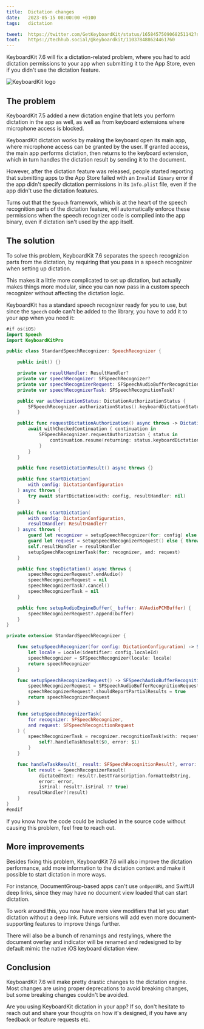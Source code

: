 ```yaml
---
title:  Dictation changes
date:   2023-05-15 08:00:00 +0100
tags:   dictation

tweet:  https://twitter.com/GetKeyboardKit/status/1658457509068251142?s=20
toot:   https://techhub.social/@keyboardkit/110378488624461760
---
```


KeyboardKit 7.6 will fix a dictation-related problem, where you had to add dictation permissions to your app when submitting it to the App Store, even if you didn't use the dictation feature.

![KeyboardKit logo]({{page.image}})


## The problem

KeyboardKit 7.5 added a new dictation engine that lets you perform dictation in the app as well, as well as from keyboard extensions where microphone access is blocked.

KeyboardKit dictation works by making the keyboard open its main app, where microphone access can be granted by the user. If granted access, the main app performs dictation, then returns to the keyboard extension, which in turn handles the dictation result by sending it to the document.

However, after the dictation feature was released, people started reporting that submitting apps to the App Store failed with an `Invalid Binary` error if the app didn't specify dictation permissions in its `Info.plist` file, even if the app didn't use the dictation features.

Turns out that the `Speech` framework, which is at the heart of the speech recognition parts of the dictation feature, will automatically enforce these permissions when the speech recognizer code is compiled into the app binary, even if dictation isn't used by the app itself.


## The solution

To solve this problem, KeyboardKit 7.6 separates the speech recognizion parts from the dictation, by requiring that you pass in a speech recognizer when setting up dictation.

This makes it a little more complicated to set up dictation, but actually makes things more modular, since you can now pass in a custom speech recognizer without affecting the dictation logic.

KeyboardKit has a standard speech recognizer ready for you to use, but since the `Speech` code can't be added to the library, you have to add it to your app when you need it:

```swift
#if os(iOS)
import Speech
import KeyboardKitPro

public class StandardSpeechRecognizer: SpeechRecognizer {

    public init() {}

    private var resultHandler: ResultHandler?
    private var speechRecognizer: SFSpeechRecognizer?
    private var speechRecognizerRequest: SFSpeechAudioBufferRecognitionRequest?
    private var speechRecognizerTask: SFSpeechRecognitionTask?

    public var authorizationStatus: DictationAuthorizationStatus {
        SFSpeechRecognizer.authorizationStatus().keyboardDictationStatus
    }

    public func requestDictationAuthorization() async throws -> DictationAuthorizationStatus {
        await withCheckedContinuation { continuation in
            SFSpeechRecognizer.requestAuthorization { status in
                continuation.resume(returning: status.keyboardDictationStatus)
            }
        }
    }

    public func resetDictationResult() async throws {}

    public func startDictation(
        with config: DictationConfiguration
    ) async throws {
        try await startDictation(with: config, resultHandler: nil)
    }

    public func startDictation(
        with config: DictationConfiguration,
        resultHandler: ResultHandler?
    ) async throws {
        guard let recognizer = setupSpeechRecognizer(for: config) else { throw DictationServiceError.missingSpeechRecognizer }
        guard let request = setupSpeechRecognizerRequest() else { throw DictationServiceError.missingSpeechRecognitionRequest }
        self.resultHandler = resultHandler
        setupSpeechRecognizerTask(for: recognizer, and: request)
    }

    public func stopDictation() async throws {
        speechRecognizerRequest?.endAudio()
        speechRecognizerRequest = nil
        speechRecognizerTask?.cancel()
        speechRecognizerTask = nil
    }

    public func setupAudioEngineBuffer(_ buffer: AVAudioPCMBuffer) {
        speechRecognizerRequest?.append(buffer)
    }
}

private extension StandardSpeechRecognizer {

    func setupSpeechRecognizer(for config: DictationConfiguration) -> SFSpeechRecognizer? {
        let locale = Locale(identifier: config.localeId)
        speechRecognizer = SFSpeechRecognizer(locale: locale)
        return speechRecognizer
    }

    func setupSpeechRecognizerRequest() -> SFSpeechAudioBufferRecognitionRequest? {
        speechRecognizerRequest = SFSpeechAudioBufferRecognitionRequest()
        speechRecognizerRequest?.shouldReportPartialResults = true
        return speechRecognizerRequest
    }

    func setupSpeechRecognizerTask(
        for recognizer: SFSpeechRecognizer,
        and request: SFSpeechRecognitionRequest
    ) {
        speechRecognizerTask = recognizer.recognitionTask(with: request) { [weak self] in
            self?.handleTaskResult($0, error: $1)
        }
    }

    func handleTaskResult(_ result: SFSpeechRecognitionResult?, error: Error?) {
        let result = SpeechRecognizerResult(
            dictatedText: result?.bestTranscription.formattedString,
            error: error,
            isFinal: result?.isFinal ?? true)
        resultHandler?(result)
    }
}
#endif
```

If you know how the code could be included in the source code without causing this problem, feel free to reach out.


## More improvements

Besides fixing this problem, KeyboardKit 7.6 will also improve the dictation performance, add more information to the dictation context and make it possible to start dictation in more ways.

For instance, DocumentGroup-based apps can't use `onOpenURL` and SwiftUI deep links, since they may have no document view loaded that can start dictation.

To work around this, you now have more view modifiers that let you start dictation without a deep link. Future versions will add even more document-supporting features to improve things further.

There will also be a bunch of renamings and restylings, where the document overlay and indicator will be renamed and redesigned to by default mimic the native iOS keyboard dictation view.


## Conclusion

KeyboardKit 7.6 will make pretty drastic changes to the dictation engine. Most changes are using proper deprecations to avoid breaking changes, but some breaking changes couldn't be avoided.

Are you using KeyboardKit dictation in your app? If so, don't hesitate to reach out and share your thoughts on how it's designed, if you have any feedback or feature requests etc.